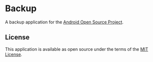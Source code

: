 # Backup
A backup application for the [Android Open Source Project](https://source.android.com/).

## License
This application is available as open source under the terms of the [MIT License](http://opensource.org/licenses/MIT).
